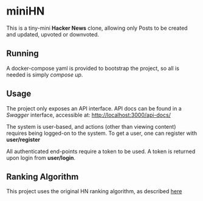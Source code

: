 # miniHN

This is a tiny-mini **Hacker News** clone, allowing only Posts to be created and updated, upvoted or downvoted.

## Running

A docker-compose yaml is provided to bootstrap the project, so all is needed is simply *compose up*.

## Usage

The project only exposes an API interface. API docs can be found in a *Swagger* interface, accessible at: 
<http://localhost:3000/api-docs/>

The system is user-based, and actions (other than viewing content) requires being logged-on to the system. 
To get a user, one can register with **user/register**

All authenticated end-points require a token to be used. A token is returned upon login from **user/login**.

## Ranking Algorithm

This project uses the original HN ranking algorithm, as described [here](https://medium.com/hacking-and-gonzo/how-hacker-news-ranking-algorithm-works-1d9b0cf2c08d)